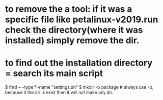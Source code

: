 # to remove the a tool: if it was a specific file like petalinux-v2019.run check the directory(where it was installed) simply remove the dir.
# to find out the installation directory = search its main script
$ find ~ -type f -name "settings.sh"
$ mkdir -p package # always use -p, because it the dir is exist then it will not make any dir.

